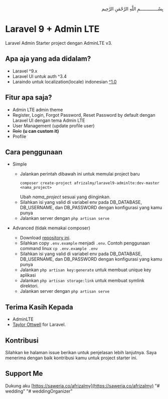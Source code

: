 <p align="right">
بِسْــــــــــــــمِ اللَّهِ الرَّحْمَنِ الرَّحِيم 
</p>

# Laravel 9 + Admin LTE

Laravel Admin Starter project dengan AdminLTE v3.

## Apa aja yang ada didalam?
- Laravel ^9.x
- Laravel UI untuk auth ^3.4
- Laraindo untuk localization(locale) indonesian [^1.0](https://github.com/afrizal423/laraindo)

## Fitur apa saja?
- Admin LTE admin theme
- Register, Login, Forgot Password, Reset Password by default dengan Laravel UI dengan tema Admin LTE
- User Management (update profile user)
- ~~Role~~ **(u can custom it)**
- Profile

## Cara penggunaan
- Simple
    - Jalankan perintah dibawah ini untuk memulai project baru
        ```shell
        composer create-project afrizalmy/laravel9-adminlte:dev-master <nama_project>
        ```
        Ubah *nama_project* sesuai yang diinginkan.
     - Silahkan isi yang valid di variabel env pada DB_DATABASE, DB_USERNAME, dan DB_PASSWORD dengan konfigurasi yang kamu punya
     - Jalankan server dengan ```php artisan serve```

- Advanced (tidak memakai composer)
    - Download [repository ini](https://github.com/zaLabs02/Laravel-9-AdminLTE/archive/refs/heads/master.zip).
    - Silahkan copy ```.env.example``` menjadi ```.env```. Contoh penggunaan command linux ```cp .env.example .env```
    - Silahkan isi yang valid di variabel env pada DB_DATABASE, DB_USERNAME, dan DB_PASSWORD dengan konfigurasi yang kamu punya
    - Jalankan ```php artisan key:generate``` untuk membuat unique key aplikasi
    - Jalankan ```php artisan storage:link``` untuk membuat symlink direktori.
    - Jalankan server dengan ```php artisan serve```

## Terima Kasih Kepada
- AdminLTE
- [Taylor Ottwell](https://github.com/taylorotwell) for Laravel.

## Kontribusi
Silahkan ke halaman issue berikan untuk penjelasan lebih lanjutnya.
Saya menerima dengan baik kontribusi kamu untuk project starter ini.

## Support Me
Dukung aku [https://saweria.co/afrizalmy](https://saweria.co/afrizalmy)
"# wedding" 
"# weddingOrganizer" 
